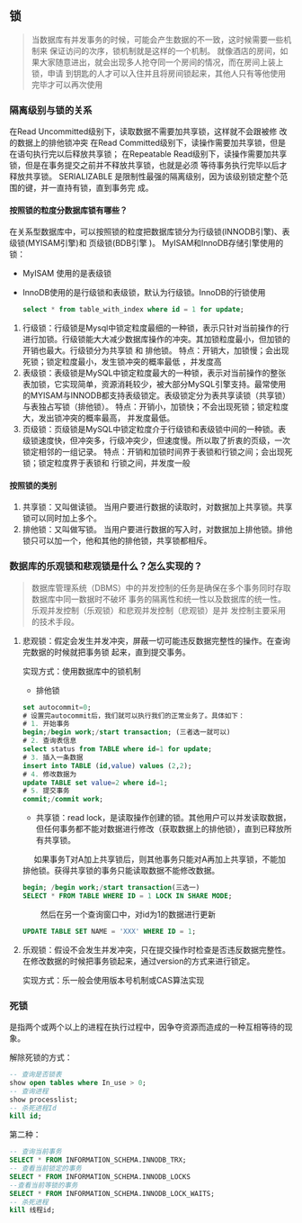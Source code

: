## 锁

> 当数据库有并发事务的时候，可能会产生数据的不一致，这时候需要一些机制来
> 保证访问的次序，锁机制就是这样的一个机制。
> 就像酒店的房间，如果大家随意进出，就会出现多人抢夺同一个房间的情况，而在房间上装上锁，申请
> 到钥匙的人才可以入住并且将房间锁起来，其他人只有等他使用完毕才可以再次使用  

### 隔离级别与锁的关系

在Read Uncommitted级别下，读取数据不需要加共享锁，这样就不会跟被修
改的数据上的排他锁冲突
在Read Committed级别下，读操作需要加共享锁，但是在语句执行完以后释放共享锁；
在Repeatable Read级别下，读操作需要加共享锁，但是在事务提交之前并不释放共享锁，也就是必须
等待事务执行完毕以后才释放共享锁。
SERIALIZABLE 是限制性最强的隔离级别，因为该级别锁定整个范围的键，并一直持有锁，直到事务完
成。  

#### 按照锁的粒度分数据库锁有哪些？

在关系型数据库中，可以按照锁的粒度把数据库锁分为行级锁(INNODB引擎)、表级锁(MYISAM引擎)和
页级锁(BDB引擎 )。
MyISAM和InnoDB存储引擎使用的锁：  

- MyISAM 使用的是表级锁

- InnoDB使用的是行级锁和表级锁，默认为行级锁。InnoDB的行锁使用
  
  ```sql
  select * from table_with_index where id = 1 for update;
  ```
1. 行级锁：行级锁是Mysql中锁定粒度最细的一种锁，表示只针对当前操作的行进行加锁。行级锁能大大减少数据库操作的冲突。其加锁粒度最小，但加锁的开销也最大。行级锁分为共享锁 和 排他锁。
   特点：开销大，加锁慢；会出现死锁；锁定粒度最小，发生锁冲突的概率最低 ，并发度高
2. 表级锁：表级锁是MySQL中锁定粒度最大的一种锁，表示对当前操作的整张表加锁，它实现简单，资源消耗较少，被大部分MySQL引擎支持。最常使用的MYISAM与INNODB都支持表级锁定。表级锁定分为表共享读锁（共享锁）与表独占写锁（排他锁）。
   特点：开销小，加锁快；不会出现死锁；锁定粒度大，发出锁冲突的概率最高，
   并发度最低。  
3. 页级锁：页级锁是MySQL中锁定粒度介于行级锁和表级锁中间的一种锁。表级锁速度快，但冲突多，行级冲突少，但速度慢。所以取了折衷的页级，一次锁定相邻的一组记录。
   特点：开销和加锁时间界于表锁和行锁之间；会出现死锁；锁定粒度界于表锁和
   行锁之间，并发度一般  

#### 按照锁的类别

1. 共享锁：又叫做读锁。 当用户要进行数据的读取时，对数据加上共享锁。共享锁可以同时加上多个。  
2. 排他锁：又叫做写锁。 当用户要进行数据的写入时，对数据加上排他锁。排他锁只可以加一个，他和其他的排他锁，共享锁都相斥。  

### 数据库的乐观锁和悲观锁是什么？怎么实现的？

> 数据库管理系统（DBMS）中的并发控制的任务是确保在多个事务同时存取数据库中同一数据时不破坏
> 事务的隔离性和统一性以及数据库的统一性。乐观并发控制（乐观锁）和悲观并发控制（悲观锁）是并
> 发控制主要采用的技术手段。  

1. 悲观锁：假定会发生并发冲突，屏蔽一切可能违反数据完整性的操作。在查询完数据的时候就把事务锁
   起来，直到提交事务。
   
   实现方式：使用数据库中的锁机制  
   
   - 排他锁
   
   ```sql
   set autocommit=0;
   # 设置完autocommit后，我们就可以执行我们的正常业务了。具体如下： 
   # 1. 开始事务
   begin;/begin work;/start transaction; (三者选一就可以) 
   # 2. 查询表信息
   select status from TABLE where id=1 for update; 
   # 3. 插入一条数据
   insert into TABLE (id,value) values (2,2); 
   # 4. 修改数据为
   update TABLE set value=2 where id=1; 
   # 5. 提交事务
   commit;/commit work;
   ```
   
   - 共享锁：read lock，是读取操作创建的锁。其他用户可以并发读取数据，但任何事务都不能对数据进行修改（获取数据上的排他锁），直到已释放所有共享锁。
   
          如果事务T对A加上共享锁后，则其他事务只能对A再加上共享锁，不能加排他锁。获得共享锁的事务只能读取数据不能修改数据。
   
   ```sql
   begin; /begin work;/start transaction(三选一)
   SELECT * FROM TABLE WHERE ID = 1 LOCK IN SHARE MODE;        
   ```
   
           然后在另一个查询窗口中，对id为1的数据进行更新
   
   ```sql
   UPDATE TABLE SET NAME = 'XXX' WHERE ID = 1;        
   ```
   
   

2. 乐观锁：假设不会发生并发冲突，只在提交操作时检查是否违反数据完整性。在修改数据的时候把事务锁起来，通过version的方式来进行锁定。
   
   实现方式：乐一般会使用版本号机制或CAS算法实现  

### 死锁

是指两个或两个以上的进程在执行过程中，因争夺资源而造成的一种互相等待的现象。

解除死锁的方式：

```sql
-- 查询是否锁表
show open tables where In_use > 0;
-- 查询进程
show processlist;
-- 杀死进程Id
kill id;
```

第二种：

```sql
-- 查询当前事务
SELECT * FROM INFORMATION_SCHEMA.INNODB_TRX;
-- 查看当前锁定的事务
SELECT * FROM INFORMATION_SCHEMA.INNODB_LOCKS
--查看当前等锁的事务
SELECT * FROM INFORMATION_SCHEMA.INNODB_LOCK_WAITS;
-- 杀死进程
kill 线程id;
```